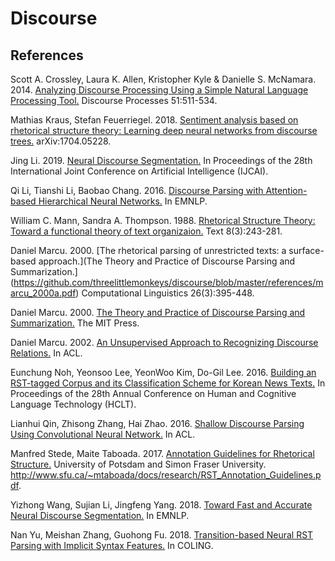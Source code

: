 # Discourse

## References

Scott A. Crossley, Laura K. Allen, Kristopher Kyle & Danielle S. McNamara. 2014. [Analyzing Discourse Processing Using a Simple Natural Language Processing Tool.](https://github.com/threelittlemonkeys/discourse/blob/master/references/crossley_et_al_2014.pdf) Discourse Processes 51:511-534.

Mathias Kraus, Stefan Feuerriegel. 2018. [Sentiment analysis based on rhetorical structure theory: Learning deep neural networks from discourse trees.](https://github.com/threelittlemonkeys/discourse/blob/master/references/kraus_et_al_2018.pdf) arXiv:1704.05228.

Jing Li. 2019. [Neural Discourse Segmentation.](https://github.com/threelittlemonkeys/discourse/blob/master/references/li_2019.pdf) In Proceedings of the 28th International Joint Conference on Artificial Intelligence (IJCAI).

Qi Li, Tianshi Li, Baobao Chang. 2016. [Discourse Parsing with Attention-based Hierarchical Neural Networks.](https://github.com/threelittlemonkeys/discourse/blob/master/references/li_et_al_2016.pdf) In EMNLP.

William C. Mann, Sandra A. Thompson. 1988. [Rhetorical Structure Theory: Toward a functional theory of text organizaion.](https://github.com/threelittlemonkeys/discourse/blob/master/references/mann_et_al_1988.pdf) Text 8(3):243-281.

Daniel Marcu. 2000. [The rhetorical parsing of unrestricted texts: a surface-based approach.](The Theory and Practice of Discourse Parsing and Summarization.](https://github.com/threelittlemonkeys/discourse/blob/master/references/marcu_2000a.pdf) Computational Linguistics 26(3):395-448.

Daniel Marcu. 2000. [The Theory and Practice of Discourse Parsing and Summarization.](https://github.com/threelittlemonkeys/discourse/blob/master/references/marcu_2000b.pdf) The MIT Press.

Daniel Marcu. 2002. [An Unsupervised Approach to Recognizing Discourse Relations.](https://github.com/threelittlemonkeys/discourse/blob/master/references/marcu_2002.pdf) In ACL.

Eunchung Noh, Yeonsoo Lee, YeonWoo Kim, Do-Gil Lee. 2016. [Building an RST-tagged Corpus and its Classification Scheme for Korean News Texts.](https://github.com/threelittlemonkeys/discourse/blob/master/references/noh_et_al_2016.pdf) In Proceedings of the 28th Annual Conference on Human and Cognitive Language Technology (HCLT).

Lianhui Qin, Zhisong Zhang, Hai Zhao. 2016. [Shallow Discourse Parsing Using Convolutional Neural Network.](https://github.com/threelittlemonkeys/discourse/blob/master/references/qin_et_al_2016.pdf) In ACL.

Manfred Stede, Maite Taboada. 2017. [Annotation Guidelines for Rhetorical Structure.](https://github.com/threelittlemonkeys/discourse/blob/master/references/stede_et_al_2017.pdf) University of Potsdam and Simon Fraser University. http://www.sfu.ca/~mtaboada/docs/research/RST_Annotation_Guidelines.pdf.

Yizhong Wang, Sujian Li, Jingfeng Yang. 2018. [Toward Fast and Accurate Neural Discourse Segmentation.](https://github.com/threelittlemonkeys/discourse/blob/master/references/wang_et_al_2018.pdf) In EMNLP.

Nan Yu, Meishan Zhang, Guohong Fu. 2018. [Transition-based Neural RST Parsing with Implicit Syntax Features.](https://github.com/threelittlemonkeys/discourse/blob/master/references/yu_et_al_2018.pdf) In COLING.
